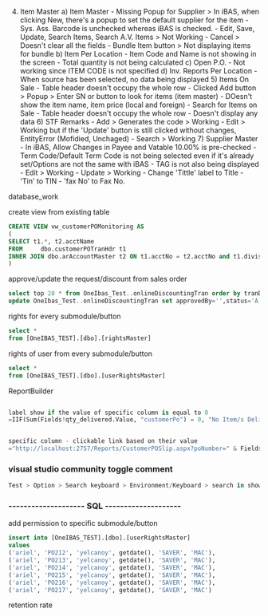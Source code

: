 4) Item Master
        a) Item Master
            - Missing Popup for Supplier > In iBAS, when clicking New, there's a popup to set the default supplier for the item
            - Sys. Ass. Barcode is unchecked whereas iBAS is checked.
            - Edit, Save, Update, Search Items, Search A.V. Items > Not Working
            - Cancel > Doesn't clear all the fields
            - Bundle Item button > Not displaying items for bundle
        b) Item Per Location
            - Item Code and Name is not showing in the screen
            - Total quantity is not being calculated
        c) Open P.O.
            - Not working since ITEM CODE is not specified
        d) Inv. Reports Per Location
            - When source has been selected, no data being displayed
    5) Items On Sale
        - Table header doesn't occupy the whole row
        - Clicked Add button > Popup > Enter SN or button to look for items (item master)
            - DOesn't show the item name, item price (local and foreign)
        - Search for Items on Sale
            - Table header doesn't occupy the whole row
            - Doesn't display any data
    6) STF Remarks
        - Add > Generates the code > Working
        - Edit > Working but if the 'Update' button is still clicked without changes, EntityError (Mofidied, Unchaged)
        - Search > Working
    7) Supplier Master
        - In iBAS, Allow Changes in Payee and Vatable 10.00% is pre-checked
        - Term Code/Default Term Code is not being selected even if it's already set/Options are not the same with iBAS
        - TAG is not also being displayed
        - Edit > Working
        - Update > Working
            - Change 'Tittle' label to Title
            - 'Tin' to TIN
            - 'fax No' to Fax No.


database_work



create view from existing table
```sql
CREATE VIEW vw_customerPOMonitoring AS
(
SELECT t1.*, t2.acctName
FROM     dbo.customerPOTranHdr t1
INNER JOIN dbo.arAccountMaster t2 ON t1.acctNo = t2.acctNo and t1.divisionCode = t2.divisionCode 
)
```





approve/update the request/discount from sales order
```sql
select top 20 * from OneIbas_Test..onlineDiscountingTran order by tranDate desc
update OneIbas_Test..onlineDiscountingTran set approvedBy='',status='A' where tranNo=''
```


rights for every submodule/button
```sql
select * 
from [OneIBAS_TEST].[dbo].[rightsMaster]
```


rights of user from every submodule/button
```sql
select * 
from [OneIBAS_TEST].[dbo].[userRightsMaster]
```




ReportBuilder
```python

label show if the value of specific column is equal to 0
=IIF(Sum(Fields!qty_delivered.Value, "customerPo") = 0, "No Item/s Delivered", "")


specific column - clickable link based on their value
="http://localhost:2757/Reports/CustomerPOSlip.aspx?poNumber=" & Fields!poNumber.Value
```



### visual studio community toggle comment
```python
Test > Option > Search keyboard > Environment/Keyboard > search in show commands containing "toggleblock" 
```



### -------------------- SQL --------------------

add permission to specific submodule/button
```sql
insert into [OneIBAS_TEST].[dbo].[userRightsMaster]
values 
('ariel', 'PO212', 'yelcanoy', getdate(), 'SAVER', 'MAC'),
('ariel', 'PO213', 'yelcanoy', getdate(), 'SAVER', 'MAC'),
('ariel', 'PO214', 'yelcanoy', getdate(), 'SAVER', 'MAC'),
('ariel', 'PO215', 'yelcanoy', getdate(), 'SAVER', 'MAC'),
('ariel', 'PO216', 'yelcanoy', getdate(), 'SAVER', 'MAC'),
('ariel', 'PO217', 'yelcanoy', getdate(), 'SAVER', 'MAC')
```



retention rate




















